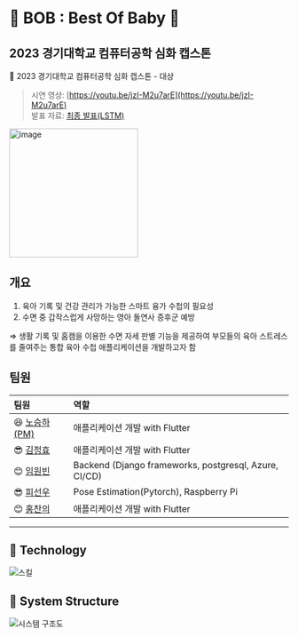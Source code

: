 # 👶 BOB : Best Of Baby 👶

## 2023 경기대학교 컴퓨터공학 심화 캡스톤

🏅 2023 경기대학교 컴퓨터공학 심화 캡스톤 - 대상

> 시연 영상: [https://youtu.be/jzI-M2u7arE](https://youtu.be/jzI-M2u7arE) <br>
> 발표 자료: [최종 발표(LSTM)](./%EC%B5%9C%EC%A2%85%20%EB%B0%9C%ED%91%9C.pptx)

<img width="232" alt="image" src="https://github.com/Mmm2927/LSTM/assets/75023467/1d32b0a7-2817-42b4-80e0-1ae43f1a9f61">

## 개요

1. 육아 기록 및 건강 관리가 가능한 스마트 융가 수첩의 필요성
2. 수면 중 갑작스럽게 사망하는 영아 돌연사 증후군 예방

&Rightarrow; 생활 기록 및 홈캠을 이용한 수면 자세 판별 기능을 제공하여 부모들의 육아 스트레스를 줄여주는 통합 육아 수첩 애플리케이션을 개발하고자 함 

## 팀원

| 팀원                                          | 역할                                     |
|:--------------------------------------------| :--------------------------------------- |
| 😆 [노승하(PM)](https://github.com/seungha164) | 애플리케이션 개발 with Flutter |
| 😎 [김정효](https://github.com/jjanghyo)       | 애플리케이션 개발 with Flutter |
| 😊 [임원빈](https://github.com/Mmm2927)        | Backend (Django frameworks, postgresql, Azure, CI/CD) |
| 😎 [피선우](https://github.com/SunWoo98Pi)     | Pose Estimation(Pytorch), Raspberry Pi      |
| 😊 [홍찬의](https://github.com/hcu55)          | 애플리케이션 개발 with Flutter |

---
## 🚀 Technology
![스킬](https://github.com/Mmm2927/LSTM/assets/75023467/79b17aa1-a06d-4eae-8bd2-226c2c6d8a6d)
## 📀 System Structure
![시스템 구조도](https://github.com/Mmm2927/LSTM/assets/75023467/a58b6387-e052-4d64-8553-97ff99dde03f)
